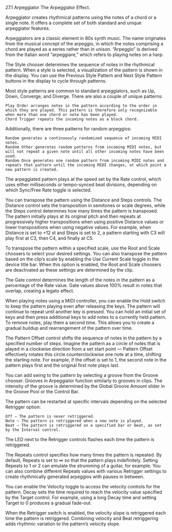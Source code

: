 27.1 Arpeggiator
The Arpeggiator Effect.

Arpeggiator creates rhythmical patterns using the notes of a chord or a single note. It offers a complete set of both standard and unique arpeggiator features.

Arpeggiators are a classic element in 80s synth music. The name originates from the musical concept of the arpeggio, in which the notes comprising a chord are played as a series rather than in unison. “Arpeggio” is derived from the Italian word “arpeggiare,” which refers to playing notes on a harp.

The Style chooser determines the sequence of notes in the rhythmical pattern. When a style is selected, a visualization of the pattern is shown in the display. You can use the Previous Style Pattern and Next Style Pattern buttons in the display to cycle through patterns.

Most style patterns are common to standard arpeggiators, such as Up, Down, Converge, and Diverge. There are also a couple of unique patterns:

    Play Order arranges notes in the pattern according to the order in which they are played. This pattern is therefore only recognizable when more than one chord or note has been played.
    Chord Trigger repeats the incoming notes as a block chord.

Additionally, there are three patterns for random arpeggios:

    Random generates a continuously randomized sequence of incoming MIDI notes.
    Random Other generates random patterns from incoming MIDI notes, but will not repeat a given note until all other incoming notes have been used.
    Random Once generates one random pattern from incoming MIDI notes and repeats that pattern until the incoming MIDI changes, at which point a new pattern is created.

The arpeggiated pattern plays at the speed set by the Rate control, which uses either milliseconds or tempo-synced beat divisions, depending on which Sync/Free Rate toggle is selected.

You can transpose the pattern using the Distance and Steps controls. The Distance control sets the transposition in semitones or scale degrees, while the Steps control determines how many times the pattern is transposed. The pattern initially plays at its original pitch and then repeats at progressively higher transpositions when using positive Distance values or lower transpositions when using negative values. For example, when Distance is set to +12 st and Steps is set to 2, a pattern starting with C3 will play first at C3, then C4, and finally at C5.

To transpose the pattern within a specified scale, use the Root and Scale choosers to select your desired settings. You can also transpose the pattern based on the clip’s scale by enabling the Use Current Scale toggle in the device title bar. When this option is enabled, the Root and Scale choosers are deactivated as these settings are determined by the clip.

The Gate control determines the length of the notes in the pattern as a percentage of the Rate value. Gate values above 100% result in notes that overlap, creating a legato effect.

When playing notes using a MIDI controller, you can enable the Hold switch to keep the pattern playing even after releasing the keys. The pattern will continue to repeat until another key is pressed. You can hold an initial set of keys and then press additional keys to add notes to a currently held pattern. To remove notes, play them a second time. This allows you to create a gradual buildup and rearrangement of the pattern over time.

The Pattern Offset control shifts the sequence of notes in the pattern by a specified number of steps. Imagine the pattern as a circle of notes that is played in a clockwise direction from a set start point — Pattern Offset effectively rotates this circle counterclockwise one note at a time, shifting the starting note. For example, if the offset is set to 1, the second note in the pattern plays first and the original first note plays last.

You can add swing to the pattern by selecting a groove from the Groove chooser. Grooves in Arpeggiator function similarly to grooves in clips. The intensity of the groove is determined by the Global Groove Amount slider in the Groove Pool or the Control Bar.

The pattern can be restarted at specific intervals depending on the selected Retrigger option:

    Off — The pattern is never retriggered.
    Note — The pattern is retriggered when a new note is played.
    Beat — The pattern is retriggered on a specified bar or beat, as set by the Interval control.

The LED next to the Retrigger controls flashes each time the pattern is retriggered.

The Repeats control specifies how many times the pattern is repeated. By default, Repeats is set to ∞ so that the pattern plays indefinitely. Setting Repeats to 1 or 2 can emulate the strumming of a guitar, for example. You can also combine different Repeats values with various Retrigger settings to create rhythmically generated arpeggios with pauses in between.

You can enable the Velocity toggle to access the velocity controls for the pattern. Decay sets the time required to reach the velocity value specified by the Target control. For example, using a long Decay time and setting Target to 0 produces a gradual fade-out.

When the Retrigger switch is enabled, the velocity slope is retriggered each time the pattern is retriggered. Combining velocity and Beat retriggering adds rhythmic variation to the pattern’s velocity slope.
